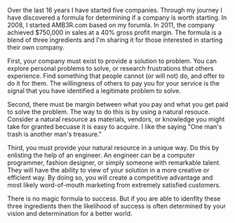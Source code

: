 Over the last 16 years I have started five companies. Through my journey I have discovered a formula for determining if a company is worth starting. In 2008, I started AMB3R.com based on my forumla. In 2011, the company achieved $750,000 in sales at a 40% gross profit margin. The formula is a blend of three ingredients and I'm sharing it for those interested in starting their own company. 

First, your company must exist to provide a solution to problem. You can explore personal problems to solve, or research frustrations that others experience. Find something that people cannot (or will not) do, and offer to do it for them. The willingness of others to pay you for your service is the signal that you have identified a legitimate problem to solve.

Second, there must be margin between what you pay and what you get paid to solve the problem. The way to do this is by using a natural resouce. Consider a natural resource as materials, vendors, or knowledge you might take for granted becuase it is easy to acquire. I like the saying "One man's trash is another man's treasure."

Third, you must provide your natural resource in a unique way. Do this by enlisting the help of an engineer. An engineer can be a computer programmer, fashion designer, or simply someone with remarkable talent. They will have the ability to view of your solution in a more creative or efficient way. By doing so, you will create a competitive advantage and most likely word-of-mouth marketing from extremely satisfied customers.

There is no magic formula to success. But if you are able to idenfity these three ingredients then the likelihood of success is often determined by your vision and determination for a better world.

